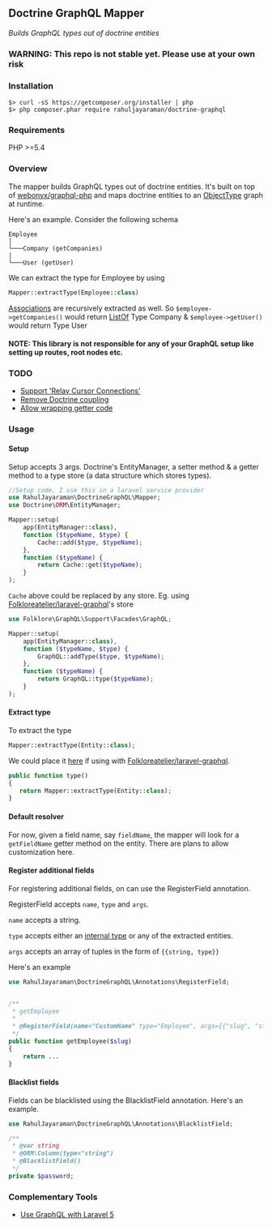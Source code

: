 ## Doctrine GraphQL Mapper

_Builds GraphQL types out of doctrine entities_

### WARNING: This repo is not stable yet. Please use at your own risk

### Installation
```
$> curl -sS https://getcomposer.org/installer | php
$> php composer.phar require rahuljayaraman/doctrine-graphql
```

### Requirements
PHP >=5.4

### Overview

The mapper builds GraphQL types out of doctrine entities. It's built on top of [webonyx/graphql-php](webonyx/graphql-php) and maps doctrine entities to an [ObjectType](http://webonyx.github.io/graphql-php/type-system/object-types/) graph at runtime.

Here's an example. Consider the following schema

```
Employee
│
└───Company (getCompanies)
|
└───User (getUser)
```

We can extract the type for Employee by using

```php
Mapper::extractType(Employee::class)
```
[Associations](http://docs.doctrine-project.org/projects/doctrine-orm/en/latest/reference/association-mapping.html) are recursively extracted as well. So `$employee->getCompanies()` would return [ListOf](http://webonyx.github.io/graphql-php/type-system/lists-and-nonnulls/) Type Company & `$employee->getUser()` would return Type User

#### NOTE: This library is not responsible for any of your GraphQL setup like setting up routes, root nodes etc.

### TODO

* [Support 'Relay Cursor Connections' ](https://github.com/rahuljayaraman/doctrine-graphql/issues/2)
* [Remove Doctrine coupling](https://github.com/rahuljayaraman/doctrine-graphql/issues/4)
* [Allow wrapping getter code](https://github.com/rahuljayaraman/doctrine-graphql/issues/3)

### Usage

#### Setup

Setup accepts 3 args. Doctrine's EntityManager, a setter method & a getter method to a type store (a data structure which stores types).

```php
//Setup code, I use this in a laravel service provider
use RahulJayaraman\DoctrineGraphQL\Mapper;
use Doctrine\ORM\EntityManager;

Mapper::setup(
    app(EntityManager::class),
    function ($typeName, $type) {
        Cache::add($type, $typeName);
    },
    function ($typeName) {
        return Cache::get($typeName);
    }
);
```

`Cache` above could be replaced by any store.
Eg. using [Folkloreatelier/laravel-graphql](https://github.com/Folkloreatelier/laravel-graphql)'s store

```php
use Folklore\GraphQL\Support\Facades\GraphQL;

Mapper::setup(
    app(EntityManager::class),
    function ($typeName, $type) {
        GraphQL::addType($type, $typeName);
    },
    function ($typeName) {
        return GraphQL::type($typeName);
    }
);
```


#### Extract type

To extract the type

```php
Mapper::extractType(Entity::class);
```

We could place it [here](https://github.com/Folkloreatelier/laravel-graphql#creating-a-query) if using with [Folkloreatelier/laravel-graphql](https://github.com/Folkloreatelier/laravel-graphql).

```php
public function type()
{
   return Mapper::extractType(Entity::class);
}
```

#### Default resolver

For now, given a field name, say `fieldName`, the mapper will look for a `getFieldName` getter method on the entity. There are plans to allow customization here.

#### Register additional fields

For registering additional fields, on can use the RegisterField annotation. 

RegisterField accepts `name`, `type` and `args`.

`name` accepts a string.

`type` accepts either an [internal type](https://github.com/webonyx/graphql-php#internal-types) or any of the extracted entities.

`args` accepts an array of tuples in the form of `{{string, type}}`

Here's an example

```php
use RahulJayaraman\DoctrineGraphQL\Annotations\RegisterField;


/**
 * getEmployee
 *
 * @RegisterField(name="CustomName" type="Employee", args={{"slug", "string"}})
 */
public function getEmployee($slug)
{
    return ...
}
```

#### Blacklist fields

Fields can be blacklisted using the BlacklistField annotation. Here's an example.

```php
use RahulJayaraman\DoctrineGraphQL\Annotations\BlacklistField;

/**
 * @var string
 * @ORM\Column(type="string")
 * @BlacklistField()
 */
private $password;
```

### Complementary Tools
- [Use GraphQL with Laravel 5](https://github.com/Folkloreatelier/laravel-graphql)

